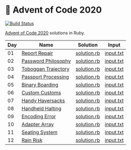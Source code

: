# :christmas_tree: Advent of Code 2020

[![Build Status](https://travis-ci.com/janstol/advent-of-code-2020.svg?branch=master)](https://travis-ci.com/janstol/advent-of-code-2020)

[Advent of Code 2020](https://adventofcode.com/2020) solutions in Ruby.

| Day | Name | Solution | Input |
| --- | ---  | ---      | ---   |
| 01 | [Report Repair](https://adventofcode.com/2020/day/1) | [solution.rb](lib/day01/solution.rb) | [input.txt](lib/day01/input.txt) |
| 02 | [Password Philosophy](https://adventofcode.com/2020/day/2) | [solution.rb](lib/day02/solution.rb) | [input.txt](lib/day02/input.txt) |
| 03 | [Toboggan Trajectory](https://adventofcode.com/2020/day/3) | [solution.rb](lib/day03/solution.rb) | [input.txt](lib/day03/input.txt) |
| 04 | [Passport Processing](https://adventofcode.com/2020/day/4) | [solution.rb](lib/day04/solution.rb) | [input.txt](lib/day04/input.txt) |
| 05 | [Binary Boarding](https://adventofcode.com/2020/day/5) | [solution.rb](lib/day05/solution.rb) | [input.txt](lib/day05/input.txt) |
| 06 | [Custom Customs](https://adventofcode.com/2020/day/6) | [solution.rb](lib/day06/solution.rb) | [input.txt](lib/day06/input.txt) |
| 07 | [Handy Haversacks](https://adventofcode.com/2020/day/7) | [solution.rb](lib/day07/solution.rb) | [input.txt](lib/day07/input.txt) |
| 08 | [Handheld Halting](https://adventofcode.com/2020/day/8) | [solution.rb](lib/day08/solution.rb) | [input.txt](lib/day08/input.txt) |
| 09 | [Encoding Error](https://adventofcode.com/2020/day/9) | [solution.rb](lib/day09/solution.rb) | [input.txt](lib/day09/input.txt) |
| 10 | [Adapter Array](https://adventofcode.com/2020/day/10) | [solution.rb](lib/day10/solution.rb) | [input.txt](lib/day10/input.txt) |
| 11 | [Seating System](https://adventofcode.com/2020/day/11) | [solution.rb](lib/day11/solution.rb) | [input.txt](lib/day11/input.txt) |
| 12 | [Rain Risk](https://adventofcode.com/2020/day/12) | [solution.rb](lib/day12/solution.rb) | [input.txt](lib/day12/input.txt) |
